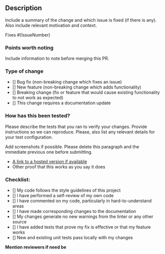 ## Description

Include a summary of the change and which issue is fixed (if there is any).
Also include relevant motivation and context.

Fixes #(IssueNumber)

### Points worth noting

Include information to note before merging this PR.

### Type of change

- [] Bug fix (non-breaking change which fixes an issue)
- [] New feature (non-breaking change which adds functionality)
- [] Breaking change (fix or feature that would cause existing functionality to not work as expected)
- [] This change requires a documentation update

### How has this been tested?

Please describe the tests that you ran to verify your changes.
Provide instructions so we can reproduce.
Please, also list any relevant details for your test configuration.

Add screenshots if possible.
Please delete this paragraph and the immediate previous one before submitting.

- [A link to a hosted version if available]()
- Other proof that this works as you say it does

### Checklist:

- [] My code follows the style guidelines of this project
- [] I have performed a self-review of my own code
- [] I have commented on my code, particularly in hard-to-understand areas
- [] I have made corresponding changes to the documentation
- [] My changes generate no new warnings from the linter or any other source
- [] I have added tests that prove my fix is effective or that my feature works
- [] New and existing unit tests pass locally with my changes

**Mention reviewers if need be**
